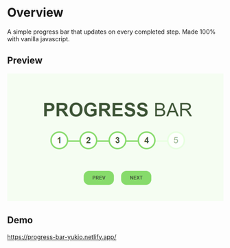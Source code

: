 <h1> Overview </h1>

A simple progress bar that updates on every completed step.
Made 100% with vanilla javascript.

<h2> Preview </h2>
<img src="https://github.com/RyukioMiyamoto/progress-bar/blob/main/img/preview.png?raw=true" alt="A series of numbered steps with a progress bar that fills up according to completion.">

<h2> Demo </h2>

https://progress-bar-yukio.netlify.app/
